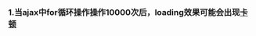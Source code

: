 ### 1.当ajax中for循环操作操作10000次后，loading效果可能会出现[卡顿](https://developers.google.com/web/fundamentals/performance/rendering/?hl=zh-cn)
